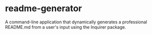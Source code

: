 # readme-generator
A command-line application that dynamically generates a professional README.md from a user's input using the Inquirer package.
